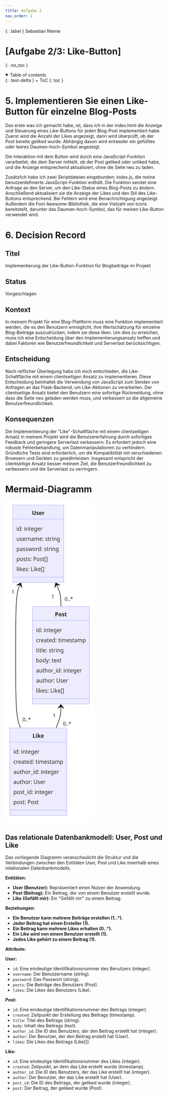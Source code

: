 ```yaml
---
title: Aufgabe 2
nav_order: 1
---
```


{: .label }
Sebastian Nieme

# [Aufgabe 2/3: Like-Button]
{: .no_toc }

<details open markdown="block">
{: .text-delta }
<summary>Table of contents</summary>
+ ToC
{: toc }
</details>

# 5. Implementieren Sie einen Like-Button für einzelne Blog-Posts
Das erste was ich gemacht habe, ist, dass ich in der index.html die Anzeige und Steuerung eines Like-Buttons für jeden Blog-Post implementiert habe. Zuerst wird die Anzahl der Likes angezeigt, dann wird überprüft, ob der Post bereits geliked wurde. Abhängig davon wird entweder ein gefülltes oder leeres Daumen-hoch-Symbol angezeigt. 

Die Interaktion mit dem Button wird durch eine JavaScript-Funktion verarbeitet, die dem Server mitteilt, ob der Post geliked oder unliked habe, und die Anzeige entsprechend aktualisiert, ohne die Seite neu zu laden.

Zusätzlich habe ich zwei Skriptdateien eingebunden: index.js, die meine benutzerdefinierte JavaScript-Funktion enthält. Die Funktion sendet eine Anfrage an den Server, um den Like-Status eines Blog-Posts zu ändern. Anschließend aktualisiert sie die Anzeige der Likes und den Stil des Like-Buttons entsprechend. Bei Fehlern wird eine Benachrichtigung angezeigt. Außerdem die Font Awesome-Bibliothek, die eine Vielzahl von Icons bereitstellt, darunter das Daumen-hoch-Symbol, das für meinen Like-Button verwendet wird.

# 6. Decision Record
## Titel
Implementierung der Like-Button-Funktion für Blogbeiträge im Projekt

## Status
Vorgeschlagen

## Kontext
In meinem Projekt für eine Blog-Plattform muss eine Funktion implementiert werden, die es den Benutzern ermöglicht, ihre Wertschätzung für einzelne Blog-Beiträge auszudrücken, indem sie diese liken. Um dies zu erreichen, muss ich eine Entscheidung über den Implementierungsansatz treffen und dabei Faktoren wie Benutzerfreundlichkeit und Serverlast berücksichtigen.

## Entscheidung
Nach reiflicher Überlegung habe ich mich entschieden, die Like-Schaltfläche mit einem clientseitigen Ansatz zu implementieren. Diese Entscheidung beinhaltet die Verwendung von JavaScript zum Senden von Anfragen an das Flask-Backend, um Like-Aktionen zu verarbeiten. Der clientseitige Ansatz bietet den Benutzern eine sofortige Rückmeldung, ohne dass die Seite neu geladen werden muss, und verbessert so die allgemeine Benutzerfreundlichkeit.

## Konsequenzen
Die Implementierung der "Like"-Schaltfläche mit einem clientseitigen Ansatz in meinem Projekt wird die Benutzererfahrung durch sofortiges Feedback und geringere Serverlast verbessern. Es erfordert jedoch eine robuste Fehlerbehandlung, um Datenmanipulationen zu verhindern. Gründliche Tests sind erforderlich, um die Kompatibilität mit verschiedenen Browsern und Geräten zu gewährleisten. Insgesamt entspricht der clientseitige Ansatz besser meinem Ziel, die Benutzerfreundlichkeit zu verbessern und die Serverlast zu verringern.


# Mermaid-Diagramm 
![Diagramm](https://raw.githubusercontent.com/Sebi2030/flask-wiederholungspruefung/main/docs/assets/mermaiddiagramm.png)


## Das relationale Datenbankmodell: User, Post und Like

Das vorliegende Diagramm veranschaulicht die Struktur und die Verbindungen zwischen den Entitäten User, Post und Like innerhalb eines relationalen Datenbankmodells.

**Entitäten:**

* **User (Benutzer):** Repräsentiert einen Nutzer der Anwendung.
* **Post (Beitrag):** Ein Beitrag, der von einem Benutzer erstellt wurde.
* **Like (Gefällt mir):** Ein "Gefällt mir" zu einem Beitrag.

**Beziehungen:**

* **Ein Benutzer kann mehrere Beiträge erstellen (1..*).**
* **Jeder Beitrag hat einen Ersteller (1).**
* **Ein Beitrag kann mehrere Likes erhalten (0..*).**
* **Ein Like wird von einem Benutzer erstellt (1).**
* **Jedes Like gehört zu einem Beitrag (1).**

**Attribute:**

**User:**

* `id`: Eine eindeutige Identifikationsnummer des Benutzers (integer).
* `username`: Der Benutzername (string).
* `password`: Das Passwort (string).
* `posts`: Die Beiträge des Benutzers (Post).
* `likes`: Die Likes des Benutzers (Like).

**Post:**

* `id`: Eine eindeutige Identifikationsnummer des Beitrags (integer).
* `created`: Zeitpunkt der Erstellung des Beitrags (timestamp).
* `title`: Titel des Beitrags (string).
* `body`: Inhalt des Beitrags (text).
* `author_id`: Die ID des Benutzers, der den Beitrag erstellt hat (integer).
* `author`: Der Benutzer, der den Beitrag erstellt hat (User).
* `likes`: Die Likes des Beitrags (Like[]).

**Like:**

* `id`: Eine eindeutige Identifikationsnummer des Likes (integer).
* `created`: Zeitpunkt, an dem das Like erstellt wurde (timestamp).
* `author_id`: Die ID des Benutzers, der das Like erstellt hat (integer).
* `author`: Der Benutzer, der das Like erstellt hat (User).
* `post_id`: Die ID des Beitrags, der geliked wurde (integer).
* `post`: Der Beitrag, der geliked wurde (Post).